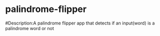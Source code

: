 # palindrome-flipper

#Description:A palindrome flipper app that detects if an input(word) is a palindrome word or not
